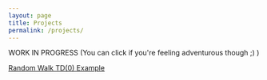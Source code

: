 ```yaml
---
layout: page
title: Projects
permalink: /projects/
---
```


WORK IN PROGRESS (You can click if you're feeling adventurous though ;) )

<a href=adeshpande3.github.io/projects/RandomWalkTD.html  target="_blank">Random Walk TD(0) Example</a>


